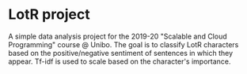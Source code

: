 # LotR project

A simple data analysis project for the 2019-20 "Scalable and Cloud Programming" course @ Unibo. 
The goal is to classify LotR characters based on the positive/negative sentiment of sentences in which they appear. Tf-idf is used to scale based on the character's importance.
